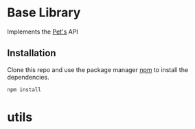 # Base Library

Implements the [Pet's]() API

## Installation

Clone this repo and use the package manager [npm](https://www.npmjs.com/) to install the dependencies.

```bash
npm install
```
# utils
